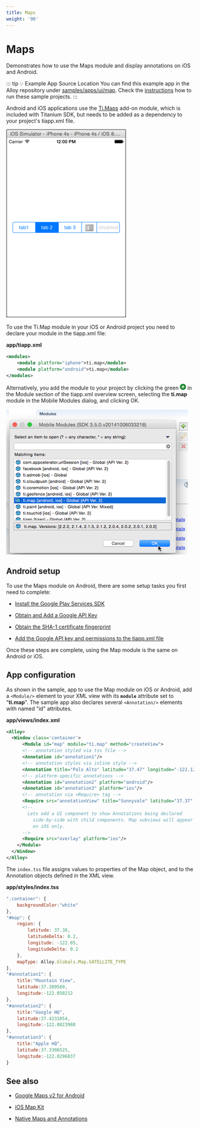 ```yaml
---
title: Maps
weight: '90'
---
```


# Maps

Demonstrates how to use the Maps module and display annotations on iOS and Android.

::: tip 💡 Example App Source Location
You can find this example app in the Alloy repository under [samples/apps/ui/map](https://github.com/appcelerator/alloy/tree/master/samples/apps/ui). Check the [instructions](/guide/Alloy_Framework/Alloy_Guide/Alloy_Test_Apps/) how to run these sample projects.
:::

Android and iOS applications use the [Ti.Maps](#!/api/Modules.Map) add-on module, which is included with Titanium SDK, but needs to be added as a dependency to your project's tiapp.xml file.

![ios](./ios.png)

To use the Ti.Map module in your iOS or Android project you need to declare your module in the tiapp.xml file:

**app/tiapp.xml**

```xml
<modules>
    <module platform="iphone">ti.map</module>
    <module platform="android">ti.map</module>
</modules>
```

Alternatively, you add the module to your project by clicking the green ![add](./add.png) in the Module section of the tiapp.xml overview screen, selecting the **ti.map** module in the Mobile Modules dialog, and clicking OK.

![map_add](./map_add.png)

## Android setup

To use the Maps module on Android, there are some setup tasks you first need to complete:

* [Install the Google Play Services SDK](/guide/Titanium_SDK/Titanium_SDK_How-tos/Location_Services/Google_Maps_v2_for_Android/#install-the-google-play-services-sdk)

* [Obtain and Add a Google API Key](/guide/Titanium_SDK/Titanium_SDK_How-tos/Location_Services/Google_Maps_v2_for_Android/#obtain-and-add-a-google-api-key)

* [Obtain the SHA-1 certificate fingerprint](/guide/Titanium_SDK/Titanium_SDK_How-tos/Location_Services/Google_Maps_v2_for_Android/#obtain-the-sha-1-certificate-fingerprint)

* [Add the Google API key and permissions to the tiapp.xml file](/guide/Titanium_SDK/Titanium_SDK_How-tos/Location_Services/Google_Maps_v2_for_Android/#add-the-google-api-key-and-permissions-to-the-tiapp.xml-file)

Once these steps are complete, using the Map module is the same on Android or iOS.

## App configuration

As shown in the sample, app to use the Map module on iOS or Android, add a `<Module/>` element to your XML view with its **`module`** attribute set to "**ti.map**". The sample app also declares several `<Annotation/>` elements with named "id" attributes.

**app/views/index.xml**

```xml
<Alloy>
  <Window class='container'>
      <Module id="map" module="ti.map" method="createView">
      <!-- annotation styled via tss file -->
      <Annotation id="annotation1"/>
      <!-- annotation styles via inline style -->
      <Annotation title="Palo Alto" latitude="37.47" longitude="-122.12"/>
      <!-- platform-specific annotations -->
      <Annotation id="annotation2" platform="android"/>
      <Annotation id="annotation3" platform="ios"/>
      <!-- annotation via <Require> tag -->
      <Require src="annotationView" title="Sunnyvale" latitude="37.37" longitude="-122.03"/>
      <!--
        Lets add a UI component to show Annotations being declared
          side-by-side with child components. Map subviews will appear
          on iOS only.
      -->
      <Require src="overlay" platform="ios"/>
    </Module>
  </Window>
</Alloy>
```

The `index.tss` file assigns values to properties of the Map object, and to the Annotation objects defined in the XML view.

**app/styles/index.tss**

```javascript
".container": {
    backgroundColor:"white"
},
"#map": {
    region: {
        latitude: 37.38,
        latitudeDelta: 0.2,
        longitude: -122.05,
        longitudeDelta: 0.2
    },
    mapType: Alloy.Globals.Map.SATELLITE_TYPE
},
"#annotation1": {
    title:"Mountain View",
    latitude:37.389569,
    longitude:-122.050212
},
"#annotation2": {
    title:"Google HQ",
    latitude:37.4231054,
    longitude:-122.0823988
},
"#annotation3": {
    title:"Apple HQ",
    latitude:37.3308525,
    longitude:-122.0296837
}
```

## See also

* [Google Maps v2 for Android](/guide/Titanium_SDK/Titanium_SDK_How-tos/Location_Services/Google_Maps_v2_for_Android/)

* [iOS Map Kit](/guide/Titanium_SDK/Titanium_SDK_How-tos/Location_Services/iOS_Map_Kit/)

* [Native Maps and Annotations](/guide/Titanium_SDK/Titanium_SDK_How-tos/Location_Services/Native_Maps_and_Annotations/)
